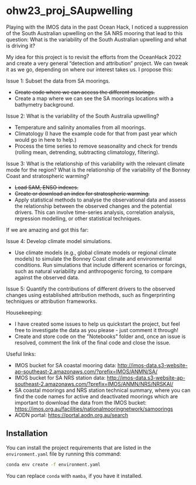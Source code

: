 # ohw23_proj_SAupwelling

Playing with the IMOS data in the past Ocean Hack, I noticed a suppression of the South Australian upwelling on the SA NRS mooring that lead to this question:
What is the variability of the South Australian upwelling and what is driving it?

My idea for this project is to revisit the efforts from the OceanHack 2022 and create a very general “detection and attribution” project. We can tweak it as we go, depending on where our interest takes us. I propose this: 

Issue 1: Subset the data from SA moorings. 
  - ~~Create code where we can access the different moorings.~~
  - Create a map where we can see the SA moorings locations with a bathymetry background. 

Issue 2: What is the variability of the South Australia upwelling? 
  - Temperature and salinity anomalies from all moorings. 
  - Climatology (I have the example code for that from past year which would go in here to help.)
  - Process the time series to remove seasonality and check for trends (rolling mean, detrending, subtracting climatology, filtering). 

Issue 3: What is the relationship of this variability with the relevant climate mode for the region? What is the relationship of the variability of the Bonney Coast and stratospheric warming?
  - ~~Load SAM, ENSO indexes.~~ 
  - ~~Create or download an index for stratospheric warming.~~ 
  - Apply statistical methods to analyse the observational data and assess the relationship between the observed changes and the potential drivers. This can involve time-series analysis, correlation analysis, regression modelling, or other statistical techniques.

If we are amazing and got this far: 

Issue 4: Develop climate model simulations.
  - Use climate models (e.g., global climate models or regional climate models) to simulate the Bonney Coast climate and environmental conditions. Run simulations that include different scenarios or forcings, such as natural variability and anthropogenic forcing, to compare against the observed data.

Issue 5: Quantify the contributions of different drivers to the observed changes using established attribution methods, such as fingerprinting techniques or attribution frameworks.

Housekeeping: 
- I have created some issues to help us quickstart the project, but feel free to investigate the data as you please - just comment it through!
- Create and store code on the "Notebooks" folder and, once an issue is resolved, comment the link of the final code and close the issue.

Useful links: 
- IMOS bucket for SA coastal mooring data: http://imos-data.s3-website-ap-southeast-2.amazonaws.com/?prefix=IMOS/ANMN/SA/
- IMOS bucket for SA NRS station data: http://imos-data.s3-website-ap-southeast-2.amazonaws.com/?prefix=IMOS/ANMN/NRS/NRSKAI/
- SA coastal moorings and NRS station technical summary, where you can find the code names for active and deactivated moorings which are important to download the data from the IMOS bucket: https://imos.org.au/facilities/nationalmooringnetwork/samoorings
- AODN portal: https://portal.aodn.org.au/search 

## Installation

You can install the project requirements that are listed in the `environment.yaml` file by running this command:

```bash
conda env create -f environment.yaml
```

You can replace `conda` with `mamba`, if you have it installed.

